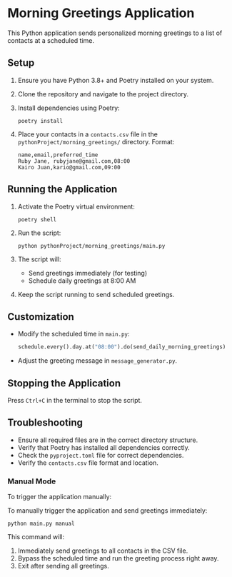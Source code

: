 # Morning Greetings Application

This Python application sends personalized morning greetings to a list of contacts at a scheduled time.

## Setup

1. Ensure you have Python 3.8+ and Poetry installed on your system.

2. Clone the repository and navigate to the project directory.

3. Install dependencies using Poetry:
   ```
   poetry install
   ```

4. Place your contacts in a `contacts.csv` file in the `pythonProject/morning_greetings/` directory. Format:
   ```
   name,email,preferred_time
   Ruby Jane, rubyjane@gmail.com,08:00
   Kairo Juan,kario@gmail.com,09:00
   ```

## Running the Application

1. Activate the Poetry virtual environment:
   ```
   poetry shell
   ```

2. Run the script:
   ```
   python pythonProject/morning_greetings/main.py
   ```

3. The script will:
   - Send greetings immediately (for testing)
   - Schedule daily greetings at 8:00 AM

4. Keep the script running to send scheduled greetings.

## Customization

- Modify the scheduled time in `main.py`:
  ```python
  schedule.every().day.at("08:00").do(send_daily_morning_greetings)
  ```

- Adjust the greeting message in `message_generator.py`.

## Stopping the Application

Press `Ctrl+C` in the terminal to stop the script.

## Troubleshooting

- Ensure all required files are in the correct directory structure.
- Verify that Poetry has installed all dependencies correctly.
- Check the `pyproject.toml` file for correct dependencies.
- Verify the `contacts.csv` file format and location.

### Manual Mode

To trigger the application manually:

To manually trigger the application and send greetings immediately:

```
python main.py manual
```

This command will:
1. Immediately send greetings to all contacts in the CSV file.
2. Bypass the scheduled time and run the greeting process right away.
3. Exit after sending all greetings.